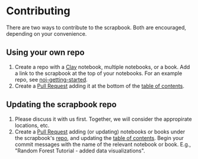 # Contributing

There are two ways to contribute to the scrapbook. Both are encouraged, depending on your convenience.

## Using your own repo

1. Create a repo with a [Clay](https://scicloj.github.io/clay/) notebook, multiple notebooks, or a book. Add a link to the scrapbook at the top of your notebooks. For an example repo, see [noj-getting-started](https://github.com/scicloj/noj-getting-started/tree/main).
2. Create a [Pull Request](https://github.com/scicloj/clojure-data-scrapbook/pulls) adding it at the bottom of the [table of contents](https://github.com/scicloj/clojure-data-scrapbook/blob/main/notebooks/toc.edn).

## Updating the scrapbook repo

1. Please discuss it with us first. Together, we will consider the appropirate locations, etc.
2. Create a [Pull Request](https://github.com/scicloj/clojure-data-scrapbook/pulls) adding (or updating) notebooks or books under the scrapbook's [repo](https://github.com/scicloj/clojure-data-scrapbook/), and updating the [table of contents](https://github.com/scicloj/clojure-data-scrapbook/blob/main/notebooks/toc.edn). Begin your commit messages with the name of the relevant notebook or book. E.g., "Random Forest Tutorial - added data visualizations".
